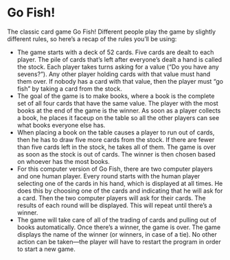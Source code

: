 # Go Fish!

The classic card game Go Fish!
Different people play the game by slightly different rules, so here’s a recap of
the rules you’ll be using:
* The game starts with a deck of 52 cards. Five cards are dealt to each player.
The pile of cards that’s left after everyone’s dealt a hand is called the stock.
Each player takes turns asking for a value (“Do you have any sevens?”). Any
other player holding cards with that value must hand them over. If nobody has
a card with that value, then the player must “go fish” by taking a card from the
stock.
* The goal of the game is to make books, where a book is the complete set of all
four cards that have the same value. The player with the most books at the end
of the game is the winner. As soon as a player collects a book, he places it faceup
on the table so all the other players can see what books everyone else has.
* When placing a book on the table causes a player to run out of cards, then he
has to draw five more cards from the stock. If there are fewer than five cards
left in the stock, he takes all of them. The game is over as soon as the stock is
out of cards. The winner is then chosen based on whoever has the most books.
* For this computer version of Go Fish, there are two computer players and one
human player. Every round starts with the human player selecting one of the
cards in his hand, which is displayed at all times. He does this by choosing one
of the cards and indicating that he will ask for a card. Then the two computer
players will ask for their cards. The results of each round will be displayed.
This will repeat until there’s a winner.
* The game will take care of all of the trading of cards and pulling out of books
automatically. Once there’s a winner, the game is over. The game displays
the name of the winner (or winners, in case of a tie). No other action can be
taken—the player will have to restart the program in order to start a new game.
